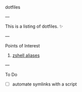 dotfiles

—

This is a listing of dotfiles. :sparkles:

—

Points of Interest

1. [zshell aliases](https://github.com/edouerd/dotfiles/blob/master/zsh/.zshrc)

—

To Do

- [ ] automate symlinks with a script

